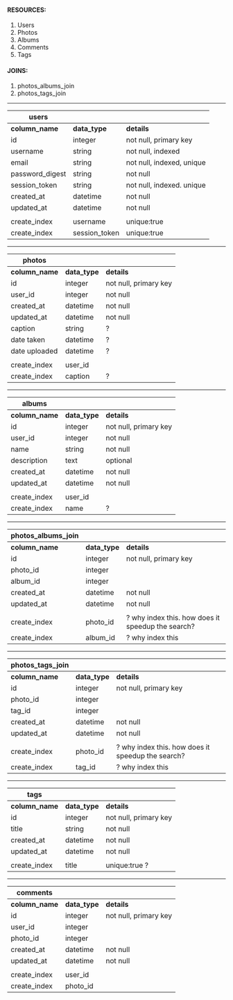 #### __RESOURCES:__
1. Users
2. Photos
3. Albums
4. Comments
5. Tags

#### __JOINS:__
1. photos_albums_join
2. photos_tags_join

***

| __users__       |               |                           |
|-----------------|---------------|---------------------------|
| __column_name__ | __data_type__ | __details__               |
| id              | integer       | not null, primary key     |
| username        | string        | not null, indexed         |
| email           | string        | not null, indexed, unique |
| password_digest | string        | not null                  |
| session_token   | string        | not null, indexed. unique |
| created_at      | datetime      | not null                  |
| updated_at      | datetime      | not null                  |
|                 |               |                           |
| create_index    | username      | unique:true               |
| create_index    | session_token | unique:true               |

***

| __photos__    |           |                       |
|---------------|-----------|-----------------------|
| __column_name__ | __data_type__ | __details__               |
| id            | integer   | not null, primary key |
| user_id       | integer   | not null              |
| created_at    | datetime  | not null              |
| updated_at    | datetime  | not null              |
| caption       | string    | ?                     |
| date taken    | datetime  | ?                     |
| date uploaded | datetime  | ?                     |
|               |           |                       |
| create_index  | user_id   |                       |
| create_index  | caption   | ?                     |

***

| __albums__   |           |                       |
|--------------|-----------|-----------------------|
| __column_name__  | __data_type__ | __details__   |
| id           | integer   | not null, primary key |
| user_id      | integer   | not null              |
| name         | string    | not null              |
| description  | text      | optional              |
| created_at   | datetime  | not null              |
| updated_at   | datetime  | not null              |
|              |           |                       |
| create_index | user_id   |                       |
| create_index | name      | ?                     |

***

| __photos_albums_join__ |           |                                                   |
|--------------------|-----------|---------------------------------------------------|
| __column_name__        | __data_type__ | __details__                                           |
| id                 | integer   | not null, primary key                             |
| photo_id           | integer   |                                                   |
| album_id           | integer   |                                                   |
| created_at         | datetime  | not null                                          |
| updated_at         | datetime  | not null                                          |
|                    |           |                                                   |
| create_index       | photo_id  | ? why index this. how does it speedup the search? |
| create_index       | album_id  | ? why index this                                  |

***

| __photos_tags_join__ |           |                                                   |
|------------------|-----------|---------------------------------------------------|
| __column_name__      | __data_type__ | __details__                                           |
| id               | integer   | not null, primary key                             |
| photo_id         | integer   |                                                   |
| tag_id           | integer   |                                                   |
| created_at       | datetime  | not null                                          |
| updated_at       | datetime  | not null                                          |
|                  |           |                                                   |
| create_index     | photo_id  | ? why index this. how does it speedup the search? |
| create_index     | tag_id    | ? why index this                                  |

***

| __tags__         |           |                       |
|--------------|-----------|-----------------------|
| __column_name__  | __data_type__ | __details__               |
| id           | integer   | not null, primary key |
| title        | string    | not null              |
| created_at   | datetime  | not null              |
| updated_at   | datetime  | not null              |
|              |           |                       |
| create_index | title     | unique:true ?         |

***

| __comments__     |           |                       |
|--------------|-----------|-----------------------|
| __column_name__  | __data_type__ | __details__               |
| id           | integer   | not null, primary key |
| user_id      | integer   |                       |
| photo_id     | integer   |                       |
| created_at   | datetime  | not null              |
| updated_at   | datetime  | not null              |
|              |           |                       |
| create_index | user_id   |                       |
| create_index | photo_id  |                       |
